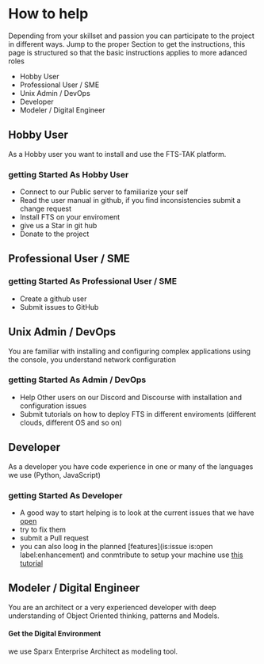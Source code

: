 # How to help
Depending from your skillset and passion you can participate to the project in different ways.
Jump to the proper Section to get the instructions, this page is structured so that the basic instructions applies to more adanced roles

* Hobby User
* Professional User / SME
* Unix Admin / DevOps
* Developer
* Modeler / Digital Engineer 

## Hobby User
As a Hobby user you want to install and use the FTS-TAK platform.
### getting Started As Hobby User
* Connect to our Public server to familiarize your self
* Read the user manual  in github, if you find inconsistencies submit a change request
* Install FTS on your enviroment
* give us a Star in git hub
* Donate to the project

## Professional User / SME
### getting Started As Professional User / SME
* Create a github user
* Submit issues to GitHub

## Unix Admin / DevOps
You are familiar with installing and configuring complex applications using the console, you understand network configuration

### getting Started As Admin / DevOps
* Help Other users on our Discord and Discourse with installation and configuration issues
* Submit  tutorials on how to deploy FTS in different enviroments (different clouds, different OS and so on)

## Developer
As a developer you have code experience in one or many of the languages we use (Python, JavaScript)

### getting Started As Developer
* A good way to start helping is to look at the current issues that we have [open](https://github.com/FreeTAKTeam/FreeTakServer/issues?q=is%3Aissue+is%3Aopen+is%3Aissue+is%3Aopen+label%3Abug_normal%2Cbug_minor%2Cbug_Fatal)  
* try to fix them 
* submit a Pull request
* you can also loog in the planned [features](is:issue is:open label:enhancement) and conmtribute 
to setup your machine use [this tutorial](DevelopmentSetup.md)


## Modeler / Digital Engineer
You are an architect or a very experienced developer with deep understanding of Object Oriented thinking, patterns and Models.

#### Get the Digital Environment
we use Sparx Enterprise Architect as modeling tool.
